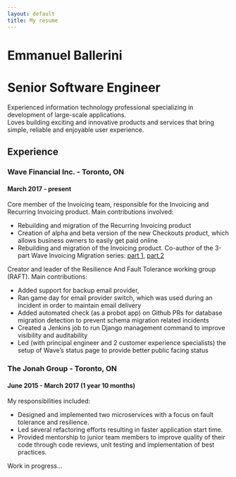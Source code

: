 ```yaml
---
layout: default
title: My resume
---
```

# Emmanuel Ballerini
# Senior Software Engineer
Experienced information technology professional specializing in development of large-scale applications.  
Loves building exciting and innovative products and services that bring simple, reliable and enjoyable user experience.

## Experience
### Wave Financial Inc. - Toronto, ON
#### March 2017 - present
Core member of the Invoicing team, responsible for the Invoicing and Recurring Invoicing product.
Main contributions involved:
* Rebuilding and migration of the Recurring Invoicing product
* Creation of alpha and beta version of the new Checkouts product, which allows business owners to easily get paid online
* Rebuilding and migration of the Invoicing product. Co-author of the 3-part Wave Invoicing Migration series: [part 1](https://bit.ly/2KaVCix), [part 2](https://bit.ly/38L5CJq)

Creator and leader of the Resilience And Fault Tolerance working group (RAFT). Main contributions:
* Added support for backup email provider,
* Ran game day for email provider switch, which was used during an incident in order to maintain email delivery
* Added automated check (as a probot app) on Github PRs for database migration detection to prevent schema migration related incidents
* Created a Jenkins job to run Django management command to improve visibility and auditability
* Led (with principal engineer and 2 customer experience specialists) the setup of Wave’s status page to provide better public facing status

### The Jonah Group - Toronto, ON
#### June 2015 - March 2017 (1 year 10 months)
My responsibilities included:
* Designed and implemented two microservices with a focus on fault tolerance and resilience.
* Led several refactoring efforts resulting in faster application start time.
* Provided mentorship to junior team members to improve quality of their code through code reviews, unit testing and implementation of best practices.


Work in progress...
